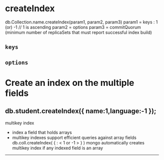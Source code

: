 # createIndex

db.Collection.name.createIndex(param1, param2, param3)
param1 =            keys : 1 (or) -1            // 1 is ascending
param2 =            options
param3 =            commitQuorum (minimum number of replicaSets that must report successful index build)

`keys`
- 

`options`
- 


# Create an index on the multiple fields
db.student.createIndex({ name:1,language:-1 });
-------------------------------------------------------------------------------

multikey index
- index a field that holds arrays
- multikey indexes support efficient queries against array fields
    db.coll.createIndex( { <field>: < 1 or -1 > } )
    mongo automatically creates multikey index if any indexed field is an array
-------------------------------------------------------------------------------